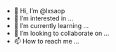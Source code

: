 - 👋 Hi, I’m @lxsaop
- 👀 I’m interested in ...
- 🌱 I’m currently learning ...
- 💞️ I’m looking to collaborate on ...
- 📫 How to reach me ...

<!---
lxsaop/lxsaop is a ✨ special ✨ repository because its `README.md` (this file) appears on your GitHub profile.
You can click the Preview link to take a look at your changes.
--->
